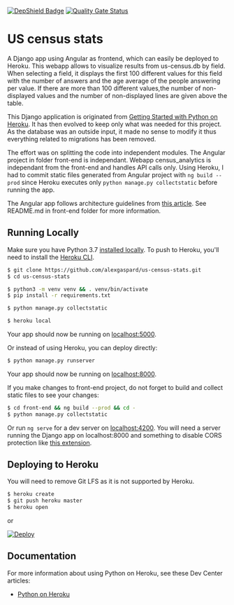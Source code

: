 [![DepShield Badge](https://depshield.sonatype.org/badges/alexgaspard/us-census-stats/depshield.svg)](https://github.com/alexgaspard/us-census-stats/issues)
[![Quality Gate Status](https://sonarcloud.io/api/project_badges/measure?project=alexgaspard_us-census-stats&metric=alert_status)](https://sonarcloud.io/dashboard?id=alexgaspard_us-census-stats)

# US census stats

A Django app using Angular as frontend, which can easily be deployed to Heroku. This webapp allows to visualize results from us-census.db by field. When selecting a field, it displays the first 100 different values for this field with the number of answers and the age average of the people answering per value. If there are more than 100 different values,the number of non-displayed
values and the number of non-displayed lines are given above the table.

This Django application is originated from [Getting Started with Python on Heroku](https://devcenter.heroku.com/articles/getting-started-with-python). It has then evolved to keep only what was needed for this project. As the database was an outside input, it made no sense to modify it thus everything related to migrations has been removed. 

The effort was on splitting the code into independent modules. The Angular project in folder front-end is independant. Webapp census_analytics is independant from the front-end and handles API calls only. Using Heroku, I had to commit static files generated from Angular project with `ng build --prod` since Heroku executes only `python manage.py collectstatic` before running the app. 

The Angular app follows architecture guidelines from [this article](https://medium.com/@cyrilletuzi/architecture-in-angular-projects-242606567e40). See README.md in front-end folder for more information.

## Running Locally

Make sure you have Python 3.7 [installed locally](http://install.python-guide.org). To push to Heroku, you'll need to install the [Heroku CLI](https://devcenter.heroku.com/articles/heroku-cli).

```sh
$ git clone https://github.com/alexgaspard/us-census-stats.git
$ cd us-census-stats

$ python3 -m venv venv && . venv/bin/activate
$ pip install -r requirements.txt

$ python manage.py collectstatic

$ heroku local
```

Your app should now be running on [localhost:5000](http://localhost:5000/).

Or instead of using Heroku, you can deploy directly:

```sh
$ python manage.py runserver
```

Your app should now be running on [localhost:8000](http://localhost:8000/).

If you make changes to front-end project, do not forget to build and collect static files to see your changes:

```sh
$ cd front-end && ng build --prod && cd -
$ python manage.py collectstatic
```

Or run `ng serve` for a dev server on [localhost:4200](http://localhost:4200/). You will need a server running the Django app on localhost:8000 and something to disable CORS protection like [this extension](https://addons.mozilla.org/en-US/firefox/addon/cors-everywhere/).

## Deploying to Heroku

You will need to remove Git LFS as it is not supported by Heroku.

```sh
$ heroku create
$ git push heroku master
$ heroku open
```
or

[![Deploy](https://www.herokucdn.com/deploy/button.svg)](https://heroku.com/deploy)

## Documentation

For more information about using Python on Heroku, see these Dev Center articles:

- [Python on Heroku](https://devcenter.heroku.com/categories/python)
